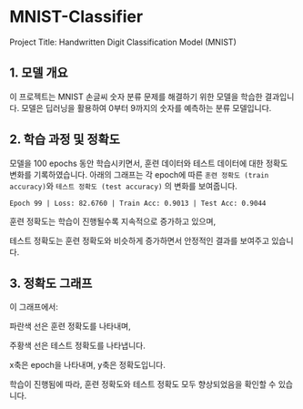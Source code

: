 # MNIST-Classifier

Project Title: Handwritten Digit Classification Model (MNIST)
##  1. 모델 개요
  이 프로젝트는 MNIST 손글씨 숫자 분류 문제를 해결하기 위한 모델을 학습한 결과입니다.
  모델은 딥러닝을 활용하여 0부터 9까지의 숫자를 예측하는 분류 모델입니다.

##  2. 학습 과정 및 정확도
  모델을 100 epochs 동안 학습시키면서, 훈련 데이터와 테스트 데이터에 대한 정확도 변화를 기록하였습니다.
  아래의 그래프는 각 epoch에 따른 `훈련 정확도 (train accuracy)`와 `테스트 정확도 (test accuracy)` 의 변화를 보여줍니다.
  ```
  Epoch 99 | Loss: 82.6760 | Train Acc: 0.9013 | Test Acc: 0.9044
  ```
  훈련 정확도는 학습이 진행될수록 지속적으로 증가하고 있으며,
  
  테스트 정확도는 훈련 정확도와 비슷하게 증가하면서 안정적인 결과를 보여주고 있습니다.

##  3. 정확도 그래프

  이 그래프에서:
  
  파란색 선은 훈련 정확도를 나타내며,
  
  주황색 선은 테스트 정확도를 나타냅니다.
  
  x축은 epoch을 나타내며, y축은 정확도입니다.
  
  학습이 진행됨에 따라, 훈련 정확도와 테스트 정확도 모두 향상되었음을 확인할 수 있습니다.


